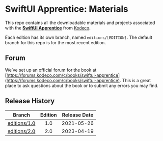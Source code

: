 # SwiftUI Apprentice: Materials

This repo contains all the downloadable materials and projects associated with the **[SwiftUI Apprentice](https://www.kodeco.com/books/swiftui-apprentice)** from [Kodeco](https://www.kodeco.com).

Each edition has its own branch, named `editions/[EDITION]`. The default branch for this repo is for the most recent edition.

## Forum

We’ve set up an official forum for the book at [https://forums.kodeco.com/c/books/swiftui-apprentice](https://forums.kodeco.com/c/books/swiftui-apprentice). This is a great place to ask questions about the book or to submit any errors you may find.

## Release History

| Branch                                                                            | Edition | Release Date |
| --------------------------------------------------------------------------------- |:-------:|:------------:|
| [editions/1.0](https://github.com/kodecocodes/suia-materials/tree/editions/1.0) | 1.0     | 2021-05-26   |
| [editions/2.0](https://github.com/kodecocodes/suia-materials/tree/editions/2.0) | 2.0     | 2023-04-19   |
